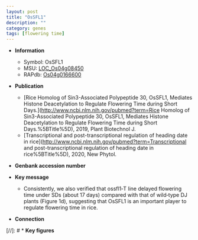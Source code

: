 ```yaml
---
layout: post
title: "OsSFL1"
description: ""
category: genes
tags: [flowering time]
---
```


* **Information**  
    + Symbol: OsSFL1  
    + MSU: [LOC_Os04g08450](http://rice.uga.edu/cgi-bin/ORF_infopage.cgi?orf=LOC_Os04g08450)  
    + RAPdb: [Os04g0166600](https://rapdb.dna.affrc.go.jp/locus/?name=Os04g0166600)  

* **Publication**  
    + [Rice Homolog of Sin3-Associated Polypeptide 30, OsSFL1, Mediates Histone Deacetylation to Regulate Flowering Time during Short Days.](http://www.ncbi.nlm.nih.gov/pubmed?term=Rice Homolog of Sin3-Associated Polypeptide 30, OsSFL1, Mediates Histone Deacetylation to Regulate Flowering Time during Short Days.%5BTitle%5D), 2019, Plant Biotechnol J.
    + [Transcriptional and post-transcriptional regulation of heading date in rice](http://www.ncbi.nlm.nih.gov/pubmed?term=Transcriptional and post-transcriptional regulation of heading date in rice%5BTitle%5D), 2020, New Phytol.

* **Genbank accession number**  

* **Key message**  
    + Consistently, we also verified that ossfl1‐T line delayed flowering time under SDs (about 17 days) compared with that of wild‐type DJ plants (Figure 1d), suggesting that OsSFL1 is an important player to regulate flowering time in rice.

* **Connection**  

[//]: # * **Key figures**  


